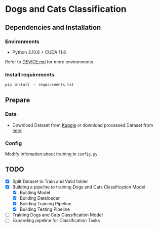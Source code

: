 # Dogs and Cats Classification

## Dependencies and Installation

### Environments

- Python 3.10.6 + CUDA 11.8

Refer to [DEVICE.md](./DEVICE.md) for more environments

### Install requirements

``` bash
pip install -r requirements.txt
```


## Prepare

### Data

- Download Dataset from [Kaggle](https://www.kaggle.com/c/dogs-vs-cats) or download processed Dataset from [here]()

### Config

Modify infomation about training in `config.py`

## TODO

- [x] Split Dataset to Train and Valid folder
- [x] Building a pipeline to training Dogs and Cats Classification Model
    - [x] Building Model
    - [x] Building Dataloader
    - [x] Building Training Pipeline
    - [x] Building Testing Pipeline
- [ ] Training Dogs and Cats Classification Model
- [ ] Expanding pipeline for Classification Tasks